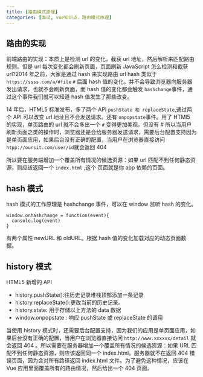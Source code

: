 ```yaml
---
title: [路由模式原理]
categories: [面试, vue知识点，路由模式原理]
---
```


## 路由的实现

前端路由的实现：本质上是检测 url 的变化，截获 url 地址，然后解析来匹配路由规则。但是 url 每次变化都会刷新页面，页面刷新 JavaScript 怎么检测和截获 url?2014 年之前，大家是通过 hash 来实现路由 url hash 类似于 `https://ssss.com/a/#file` `#` 后面 hash 值的变化，并不会导致浏览器向服务器发出请求，也就不会刷新页面，而 hash 值的变化都会触发 `hashchange`事件，通过这个事件我们就可以知道 hash 值发生了那些改变。

14 年后，HTML5 标准发布，多了两个 API `pushState 和 replaceState`,通过两个 API 可以改变 url 地址且不会发送请求。还有 `onpopstate`事件。用了 HTMl5 的实现，单页路由的 url 就不会多出一个 `#` 变得更加美观。但没有 # 所以当用户刷新页面之类的操作时，浏览器还是会给服务器发送请求，需要后台配置支持因为是单页面应用，如果后台没有正确的配置，当用户在浏览器直接访问 `htpp://oursit.com/user/id`就会返回 404

所以要在服务端增加一个覆盖所有情况的候选资源：如果 url 匹配不到任何静态资源，则应该返回一个 `index.html` ,这个 页面就是你 app 依赖的页面。

## hash 模式

hash 模式的工作原理是 hashchange 事件，可以在 window 监听 hash 的变化。

```
window.onhashchange = function(event){
  console.log(event)
}
```

有两个属性 newURL 和 oldURL。根据 hash 值的变化加载对应的动态页面数据。

## history 模式

HTML5 新增的 API

- history.pushState():往历史记录堆栈顶部添加一条记录
- history.replaceState():更改当前的历史记录。
- history.state: 用于存储以上方法的 data 数据
- window.onpopstate : 响应 pushState 或 replaceState 的调用

当使用 history 模式时，还需要后台配置支持，因为我们的应用是单页面应用，如果后台没有正确的配置，当用户在浏览器直接访问 `http://www.xxxxxx/detail` 就会返回 404 。所以需要在服务器增加一个覆盖所有情况的候选资源：如果 URL 匹配不到任何静态资源，则应该返回同一个 index.html。服务器就不在返回 404 错误页面，因为会对所有路径返回 index.html 文件。为了避免这种情况，应该在 Vue 应用里面覆盖所有的路由情况，然后给出一个 404 页面。
